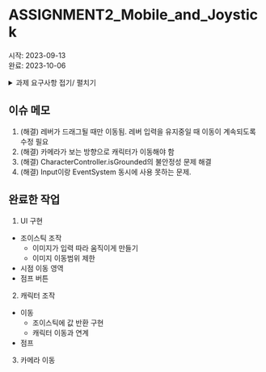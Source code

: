 # ASSIGNMENT2_Mobile_and_Joystick

시작: 2023-09-13 </br>
완료: 2023-10-06 </br>

<details>
<summary>과제 요구사항 접기/ 펼치기</summary>

============ Assignment2_Mobile_and_Joystick 과제 내용 ============

플랫폼: 모바일(안드로이드)</br>
시점: TPS 백뷰

1.
모바일 TPS에서의 캐릭터 조작을 위한 조이스틱 (외부 파키지 쓰지 말고 직접 구현) </br>
터치를 통한 시점 이동(회전) </br>
UI에 배치될 버튼(점프 및 미개발 버튼)을 구현 </br>

2. 
점프 구현할 때 함수 안에 직접 기능을 넣지 않고 이벤트/action을 이용한 Delegate 패턴으로 구현할 것 </br>
Action Func Delegate </br>
UnityAction UnityEvent(사실상 현재 유니티UI에서 사용되는 것들) </br>
를 사용한 스크립트 작성. </br>

기타 정해지지 않았거나 모호한 부분은 HexaWorld어플 조작 참고 </br>

=================================================
</details>

## 이슈 메모

1. (해결) 레버가 드래그될 때만 이동됨. 레버 입력을 유지중일 때 이동이 계속되도록 수정 필요
2. (해결) 카메라가 보는 방향으로 캐릭터가 이동해야 함
3. (해결) CharacterController.isGrounded의 불안정성 문제 해결
4. (해결) Input이랑 EventSystem 동시에 사용 못하는 문제. 

## 완료한 작업
1. UI 구현
- 조이스틱 조작
    - 이미지가 입력 따라 움직이게 만들기
    - 이미지 이동범위 제한
- 시점 이동 영역
- 점프 버튼
2. 캐릭터 조작
- 이동
    - 조이스틱에 값 반환 구현
    - 캐릭터 이동과 연계
- 점프
3. 카메라 이동
